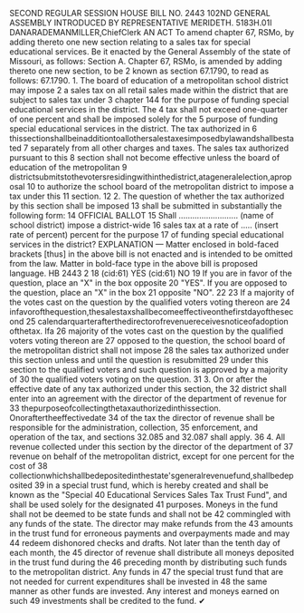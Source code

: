 SECOND REGULAR SESSION
HOUSE BILL NO. 2443
102ND GENERAL ASSEMBLY
INTRODUCED BY REPRESENTATIVE MERIDETH.
5183H.01I DANARADEMANMILLER,ChiefClerk
AN ACT
To amend chapter 67, RSMo, by adding thereto one new section relating to a sales tax for
special educational services.
Be it enacted by the General Assembly of the state of Missouri, as follows:
Section A. Chapter 67, RSMo, is amended by adding thereto one new section, to be
2 known as section 67.1790, to read as follows:
67.1790. 1. The board of education of a metropolitan school district may impose
2 a sales tax on all retail sales made within the district that are subject to sales tax under
3 chapter 144 for the purpose of funding special educational services in the district. The
4 tax shall not exceed one-quarter of one percent and shall be imposed solely for the
5 purpose of funding special educational services in the district. The tax authorized in
6 thissectionshallbeinadditiontoallothersalestaxesimposedbylawandshallbestated
7 separately from all other charges and taxes. The sales tax authorized pursuant to this
8 section shall not become effective unless the board of education of the metropolitan
9 districtsubmitstothevotersresidingwithinthedistrict,atageneralelection,aproposal
10 to authorize the school board of the metropolitan district to impose a tax under this
11 section.
12 2. The question of whether the tax authorized by this section shall be imposed
13 shall be submitted in substantially the following form:
14 OFFICIAL BALLOT
15 Shall .......................... (name of school district) impose a district-wide
16 sales tax at a rate of ..... (insert rate of percent) percent for the purpose
17 of funding special educational services in the district?
EXPLANATION — Matter enclosed in bold-faced brackets [thus] in the above bill is not enacted and is
intended to be omitted from the law. Matter in bold-face type in the above bill is proposed language.
HB 2443 2
18 (cid:61) YES (cid:61) NO
19 If you are in favor of the question, place an "X" in the box opposite
20 "YES". If you are opposed to the question, place an "X" in the box
21 opposite "NO".
22
23 If a majority of the votes cast on the question by the qualified voters voting thereon are
24 infavorofthequestion,thesalestaxshallbecomeeffectiveonthefirstdayofthesecond
25 calendarquarterafterthedirectorofrevenuereceivesnoticeofadoption ofthetax. Ifa
26 majority of the votes cast on the question by the qualified voters voting thereon are
27 opposed to the question, the school board of the metropolitan district shall not impose
28 the sales tax authorized under this section unless and until the question is resubmitted
29 under this section to the qualified voters and such question is approved by a majority of
30 the qualified voters voting on the question.
31 3. On or after the effective date of any tax authorized under this section, the
32 district shall enter into an agreement with the director of the department of revenue for
33 thepurposeofcollectingthetaxauthorizedinthissection. Onoraftertheeffectivedate
34 of the tax the director of revenue shall be responsible for the administration, collection,
35 enforcement, and operation of the tax, and sections 32.085 and 32.087 shall apply.
36 4. All revenue collected under this section by the director of the department of
37 revenue on behalf of the metropolitan district, except for one percent for the cost of
38 collectionwhichshallbedepositedinthestate'sgeneralrevenuefund,shallbedeposited
39 in a special trust fund, which is hereby created and shall be known as the "Special
40 Educational Services Sales Tax Trust Fund", and shall be used solely for the designated
41 purposes. Moneys in the fund shall not be deemed to be state funds and shall not be
42 commingled with any funds of the state. The director may make refunds from the
43 amounts in the trust fund for erroneous payments and overpayments made and may
44 redeem dishonored checks and drafts. Not later than the tenth day of each month, the
45 director of revenue shall distribute all moneys deposited in the trust fund during the
46 preceding month by distributing such funds to the metropolitan district. Any funds in
47 the special trust fund that are not needed for current expenditures shall be invested in
48 the same manner as other funds are invested. Any interest and moneys earned on such
49 investments shall be credited to the fund.
✔